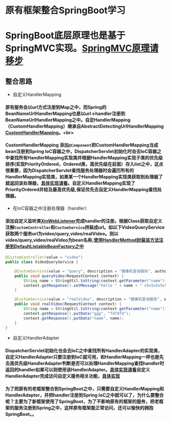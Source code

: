 # 原有框架整合SpringBoot学习
# SpringBoot底层原理也是基于SpringMVC实现。[SpringMVC原理请移步](https://note.youdao.com/share/?id=6b38408f9e21444057368247833a91c7&type=note#/)
## 整合思路
- 自定义HandlerMapping
#### 原有服务会以url方式注册到Map之中，而Spring的BeanNameUrlHandlerMapping也是以url->handler注册到BeanNameUrlHandlerMapping之中。自定HandlerMapping（CustomHandlerMapping）继承自AbstractDetectingUrlHandlerMapping [CustomHandlerMapping](https://github.com/lucky-xin/xin-springboot/blob/master/src/main/java/com/xin/springboot/web/servlet/handler/CustomHandlerMapping.java)。\<br>
#### CustomHandlerMapping 添加`@Component`把CustomHandlerMapping当成bean注册到Spring IoC容器之中，DispatcherServlet初始化时会去IoC容器之中查找所有HandlerMapping实现类并根据HandlerMapping实现子类的优先级排序(实现PriorityOrdered，Ordered类，高优先级在前面）存入list之中，这点很重要，因为DispatcherServlet查找服务处理器时会遍历所有的HandlerMapping实现类，如果某一个HandlerMapping实现类获取到处理器了就返回该处理器，[具体实现请看](https://note.youdao.com/share/?id=6b38408f9e21444057368247833a91c7&type=note#/)。自定义HandlerMapping实现了PriorityOrdered并给及最高优先级,保证优先去自定义HandlerMapping查找处理器。
- 在IoC容器之中注册处理器（handler）
#### 添加自定义监听类[XinWebListener](https://github.com/lucky-xin/xin-springboot/blob/master/src/main/java/com/xin/springboot/web/listenner/XinWebListener.java)完成handler的注册。根据Class获取自定义注解`CustomController`和`CustomService`拼装成url。如以下VideoQueryService获取两个服务url为video/query,video/realVideo。则以video/query,video/realVideo为bean名称,[使用HandlerMethod封装该方法注册到DefaultListableBeanFactory之中](https://github.com/lucky-xin/xin-springboot/blob/master/src/main/java/com/xin/springboot/web/method/BeanNameUrlRegisterHepper.java)
```java
@CustomController(value = "video")
public class VideoQueryService {

    @CustomService(value = "query", description = "摄像机查询服务", author = "lcx", since = "1.0", isLog = true)
    public void queryVideo(RequestContext context) {
        String name = StringUtil.toString(context.getParameter("name"));
        context.getResponse().setMessage("hello " + name + " v5v5v5v5v5");
    }

    @CustomService(value = "realVideo", description = "摄像机查询服务", author = "lcx", since = "1.0", isLog = true)
    public void realVideo(RequestContext context) {
        String name = StringUtil.toString(context.getParameter("name"));
        context.getResponse().putData("ggg", "fdfdfd");
        context.getResponse().putData("name", name);
    }
}

```
- 自定义HandlerAdapter
#### DispatcherServlet初始化也会去IoC之中查找所有HandlerAdapter的实现类，自定义HandlerAdapter只要注册到IoC就可用，和HandlerMapping一样也是先去高优先级HandlerAdapter判断是否可以处理HandlerMapping查找handler时返回的handler如果可以则使用该HandlerAdapter。[具体实现请看](https://note.youdao.com/share/?id=6b38408f9e21444057368247833a91c7&type=note#/)自定义HandlerAdapter完成访问自定义服务相关功能，[具体实现](https://github.com/lucky-xin/xin-springboot/blob/master/src/main/java/com/xin/springboot/web/servlet/CustomHandlerAdapter.java)

#### 为了把原有的老框架整合到SpringBoot之中，只需要自定义HandlerMapping和HandlerAdapter，并把handler注册到Spring IoC之中就可以了，为什么要整合呢？主要为了新框架使用了SpringBoot，为了不影响原有的框架的服务，把老框架的服务注册到Spring之中，这样原有框架能正常访问，还可以愉快的拥抱SpringBoot。。

